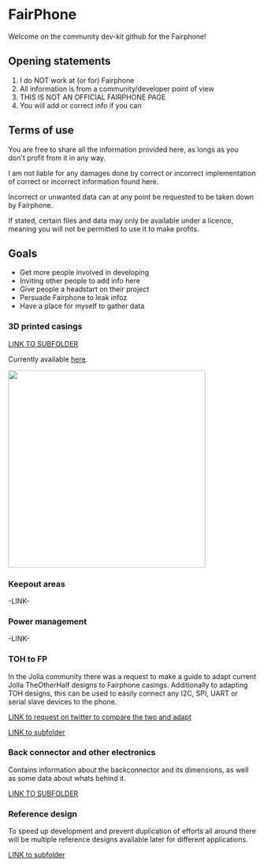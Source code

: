 # FairPhone

Welcome on the community dev-kit github for the Fairphone!

## Opening statements

1. I do NOT work at (or for) Fairphone
2. All information is from a community/developer point of view
3. THIS IS NOT AN OFFICIAL FAIRPHONE PAGE
4. You will add or correct info if you can

## Terms of use

You are free to share all the information provided here, as longs as you don't profit from it in any way.

I am not liable for any damages done by correct or incorrect implementation of correct or incorrect information found here.

Incorrect or unwanted data can at any point be requested to be taken down by Fairphone.

If stated, certain files and data may only be available under a licence, meaning you will not be permitted to use it to make profits.

## Goals

- Get more people involved in developing
- Inviting other people to add info here
- Give people a headstart on their project
- Persuade Fairphone to leak infoz
- Have a place for myself to gather data

### 3D printed casings

[LINK TO SUBFOLDER](https://github.com/dirkvl/FairPhone/tree/master/3DCasings)

Currently available [here](https://www.shapeways.com/shops/funkyotherhalf). 

<img src="https://github.com/dirkvl/FairPhone/blob/master/Drawings/yellowwhite.JPG" width="400">

### Keepout areas

-LINK-

### Power management

-LINK-

### TOH to FP

In the Jolla community there was a request to make a guide to adapt current Jolla TheOtherHalf designs to Fairphone casings. Additionally to adapting TOH designs, this can be used to easily connect any I2C, SPI, UART or serial slave devices to the phone.

[LINK to request on twitter to compare the two and adapt](https://twitter.com/StefaBrand/status/693498456338501632)

[LINK to subfolder](https://github.com/dirkvl/FairPhone/tree/master/ConvertingTOHtoFP)

### Back connector and other electronics

Contains information about the backconnector and its dimensions, as well as some data about whats behind it.

[LINK TO SUBFOLDER](https://github.com/dirkvl/FairPhone/tree/master/Electronics)

### Reference design

To speed up development and prevent duplication of efforts all around there will be multiple reference designs available later for different applications.

[LINK to subfolder](https://github.com/dirkvl/FairPhone/tree/master/ReferenceDesign)